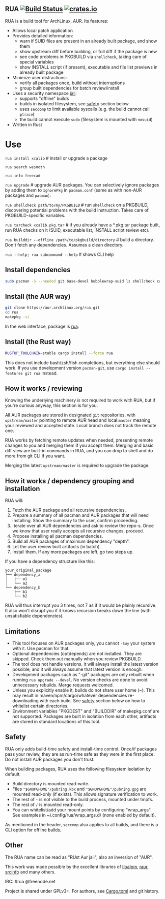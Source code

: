 ## RUA  [![Build Status](https://travis-ci.org/vn971/rua.svg?branch=master)](https://travis-ci.org/vn971/rua)  [![crates.io](https://img.shields.io/crates/v/rua.svg)](https://crates.io/crates/rua)

RUA is a build tool for ArchLinux, AUR. Its features:

- Allows local patch application
- Provides detailed information:
  * warn if SUID files are present in an already built package, and show them
  * show upstream diff before building, or full diff if the package is new
  * see code problems in PKGBUILD via `shellcheck`, taking care of special variables
  * show INSTALL script (if present), executable and file list previews in already built package
- Minimize user distractions:
  * verify all packages once, build without interruptions
  * group built dependencies for batch review/install
- Uses a security namespace [jail](https://github.com/projectatomic/bubblewrap):
  * supports "offline" builds
  * builds in isolated filesystem, see [safety](#Safety) section below
  * uses `seccomp` to limit available syscalls (e.g. the build cannot call `ptrace`)
  * the build cannot execute `sudo` (filesystem is mounted with `nosuid`)
- Written in Rust


# Use

`rua install xcalib`  # install or upgrade a package

`rua search wesnoth`

`rua info freecad`

`rua upgrade`  # upgrade AUR packages. You can selectively ignore packages by adding them to `IgnorePkg` in `pacman.conf` (same as with non-AUR packages and `pacman`).

`rua shellcheck path/to/my/PKGBUILD`  # run `shellcheck` on a PKGBUILD, discovering potential problems with the build instruction. Takes care of PKGBUILD-specific variables.

`rua tarcheck xcalib.pkg.tar`  # if you already have a *.pkg.tar package built, run RUA checks on it (SUID, executable list, INSTALL script review etc).

`rua builddir --offline /path/to/pkgbuild/directory`  # build a directory. Don't fetch any dependencies. Assumes a clean directory.

`rua --help; rua subcommand --help`  # shows CLI help


## Install dependencies
```sh
sudo pacman -S --needed git base-devel bubblewrap-suid lz shellcheck cargo
```


## Install (the AUR way)
```sh
git clone https://aur.archlinux.org/rua.git
cd rua
makepkg -si
```
In the web interface, package is [rua](https://aur.archlinux.org/packages/rua/).


## Install (the Rust way)
```sh
RUSTUP_TOOLCHAIN=stable cargo install --force rua
```

This does not include bash/zsh/fish completions, but everything else should work.
If you use development version `pacman-git`, use `cargo install --features git rua` instead.


## How it works / reviewing
Knowing the underlying machinery is not required to work with RUA,
but if you're curious anyway, this section is for you.

All AUR packages are stored in designated `git` repositories,
with `upstream/master` pointing to remote AUR head and
local `master` meaning your reviewed and accepted state.
Local branch does not track the remote one.

RUA works by fetching remote updates when needed,
presenting remote changes to you and merging them if you accept them.
Merging and basic diff view are built-in commands in RUA, and you can
drop to shell and do more from git CLI if you want.

Merging the latest `upstream/master` is required to upgrade the package.

## How it works / dependency grouping and installation
RUA will:

1. Fetch the AUR package and all recursive dependencies.
1. Prepare a summary of all pacman and AUR packages that will need installing.
  Show the summary to the user, confirm proceeding.
1. Iterate over all AUR dependencies and ask to review the repo-s. 
  Once we know that user really accepts all recursive changes, proceed.
1. Propose installing all pacman dependencies.
1. Build all AUR packages of maximum dependency "depth".
1. Let the user review built artifacts (in batch).
1. Install them. If any more packages are left, go two steps up.

If you have a dependency structure like this:
```
your_original_package
├── dependency_a
│   ├── a1
│   └── a2
└── dependency_b
    ├── b1
    └── b2
```
RUA will thus interrupt you 3 times, not 7 as if it would be plainly recursive. It also won't disrupt you if it knows recursion breaks down the line (with unsatisfiable dependencies).

## Limitations

* This tool focuses on AUR packages only, you cannot `-Suy` your system with it. Use pacman for that.
* Optional dependencies (optdepends) are not installed. They are skipped. Check them out manually when you review PKGBUILD.
* The tool does not handle versions. It will always install the latest version possible, and it will always assume that latest version is enough.
* Development packages such as "-git" packages are only rebuilt when running `rua upgrade --devel`. No version checks are done to avoid unnecessary rebuilds. Merge requests welcomed.
* Unless you explicitly enable it, builds do not share user home (~). This may result in maven/npm/cargo/whatever dependencies re-downloading with each build. See [safety](#safety) section below on how to whitelist certain directories.
* Environment variables "PKGDEST" and "BUILDDIR" of makepkg.conf are not supported. Packages are built in isolation from each other, artifacts are stored in standard locations of this tool.


## Safety
RUA only adds build-time safety and install-time control. Once/if packages pass your review, they are as run-time safe as they were in the first place. Do not install AUR packages you don't trust.

When building packages, RUA uses the following filesystem isolation by default:

* Build directory is mounted read-write.
* Files `"$GNUPGHOME"/pubring.kbx` and `"$GNUPGHOME"/pubring.gpg` are mounted read-only (if exists). This allows signature verification to work.
* The rest of `~` is not visible to the build process, mounted under tmpfs.
* The rest of `/` is mounted read-only.
* You can whitelist/add your mount points by configuring "wrap_args". See examples in ~/.config/rua/wrap_args.d/ (none enabled by default).

As mentioned in the header, `seccomp` also applies to all builds, and there is a CLI option for offline builds.


## Other

The RUA name can be read as "RUst Aur jail", also an inversion of "AUR".

This work was made possible by the excellent libraries of
[libalpm](https://github.com/jameslzhu/alpm),
[raur](https://gitlab.com/davidbittner/raur),
[srcinfo](https://github.com/Morganamilo/srcinfo.rs)
and many others.

IRC: #rua @freenode.net

Project is shared under GPLv3+. For authors, see [Cargo.toml](Cargo.toml) and git history.
